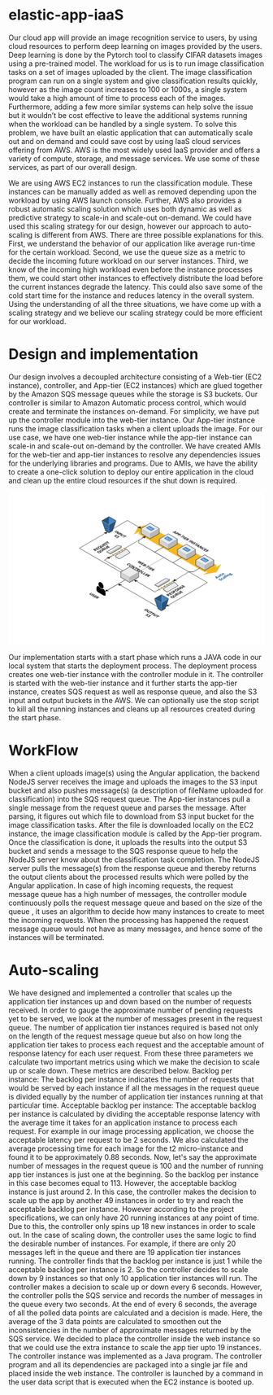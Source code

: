 # elastic-app-iaaS

Our cloud app will provide an image recognition service to users, by using cloud resources to perform deep learning on images provided by the users. Deep learning is done by the Pytorch tool to classify CIFAR datasets images using a pre-trained model. The workload for us is to run image classification tasks on a set of images uploaded by the client. The image classification program can run on a single system and give classification results quickly, however as the image count increases to 100 or 1000s, a single system would take a high amount of time to process each of the images. Furthermore, adding a few more similar systems can help solve the issue but it wouldn’t be cost effective to leave the additional systems running when the workload can be handled by a single system. To solve this problem, we have built an elastic application that can automatically scale out and on demand and could save cost by using IaaS cloud services offering from AWS. AWS is the most widely used IaaS provider and offers a variety of compute, storage, and message services. We use some of these services, as part of our overall design. 

We are using AWS EC2 instances to run the classification module. These instances can be manually added as well as removed depending upon the workload by using AWS launch console. Further, AWS also provides a robust automatic scaling solution which uses both dynamic as well as predictive strategy to scale-in and scale-out on-demand. We could have used this scaling strategy for our design, however our approach to auto-scaling is different from AWS. There are three possible explanations for this. First, we understand the behavior of our application like average run-time for the certain workload. Second, we use the queue size as a metric to decide the incoming future workload on our server instances. Third, we know of the incoming high workload even before the instance processes them, we could start other instances to effectively distribute the load before the current instances degrade the latency. This could also save some of the cold start time for the instance and reduces latency in the overall system. Using the understanding of all the three situations, we have come up with a scaling strategy and we believe our scaling strategy could be more efficient for our workload.

# Design and implementation
Our design involves a decoupled architecture consisting of a Web-tier (EC2 instance), controller, and App-tier (EC2 instances) which are glued together by the Amazon SQS message queues while the storage is S3 buckets. Our controller is similar to Amazon Automatic process control, which would create and terminate the instances on-demand. For simplicity, we have put up the controller module into the web-tier instance. Our App-tier instance runs the image classification tasks when a client uploads the image. For our use case, we have one web-tier instance while the app-tier instance can scale-in and scale-out on-demand by the controller. We have created AMIs for the web-tier and app-tier instances to resolve any dependencies issues for the underlying libraries and programs. Due to AMIs, we have the ability to create a one-click solution to deploy our entire application in the cloud and clean up the entire cloud resources if the shut down is required.

![Architecture](https://github.com/shubham151-asu/elastic-app-iaas/blob/main/Architecture.png)

Our implementation starts with a start phase which runs a JAVA code in our local system that starts the deployment process. The deployment process creates one web-tier instance with the controller module in it. The controller is started with the web-tier instance and it further starts the  app-tier instance, creates SQS request as well as response queue, and also the S3 input and output buckets in the AWS.  We can optionally use the stop script to kill all the running instances and cleans up all resources created during the start phase.

# WorkFlow

When a client uploads image(s) using the Angular application, the backend NodeJS server receives the image and uploads the images to the S3 input bucket and also pushes message(s) (a description of fileName uploaded for classification) into the SQS request queue. The App-tier instances pull a single message from the request queue and parses the message. After parsing, it figures out which file to download from S3 input bucket for the image classification tasks. After the file is downloaded locally on the EC2 instance, the image classification module is called by the App-tier program. Once the classification is done, it uploads the results into the output S3 bucket and sends a message to the SQS response queue to help the NodeJS server know about the classification task completion. The NodeJS server pulls the message(s) from the response queue and thereby returns the output clients about the processed results which were polled by the Angular application. In case of high incoming requests, the request message queue has a high number of messages, the controller module continuously polls the request message queue and based on the size of the queue , it uses an algorithm to decide how many instances to create to meet the incoming requests. When the processing has happened the request message queue would not have as many messages, and hence some of the instances will be terminated.

# Auto-scaling 

We have designed and implemented a controller that scales up the application tier instances up and down based on the number of requests received. In order to gauge the approximate number of pending requests yet to be served, we look at the number of messages present in the request queue. The number of application tier instances required is based not only on the length of the request message queue but also on how long the application tier takes to process each request and the acceptable amount of response latency for each user request.
From these three parameters we calculate two important metrics using which we make the decision to scale up or scale down. These metrics are described below.
Backlog per instance: The backlog per instance indicates the number of requests that would be served by each instance if all the messages in the request queue is divided equally by the number of application tier instances running at that particular time.
Acceptable backlog per instance: The acceptable backlog per instance is calculated by dividing the acceptable response latency with the average time it takes for an application instance to process each request.
For example in our image processing application, we choose the acceptable latency per request to be 2 seconds. We also calculated the average processing time for each image for the t2 micro-instance and found it to be approximately 0.88 seconds. Now, let's say the approximate number of messages in the request queue is 100 and the number of running app tier instances is just one at the beginning. So the backlog per instance in this case becomes equal to 113. However, the acceptable backlog instance is just around 2. In this case, the controller makes the decision to scale up the app by another 49 instances in order to try and reach the acceptable backlog per instance. However according to the project specifications, we can only have 20 running instances at any point of time. Due to this, the controller only spins up 18 new instances in order to scale out.
In the case of scaling down, the controller uses the same logic to find the desirable number of instances. For example, if there are only 20 messages left in the queue and there are 19 application tier instances running. The controller finds that the backlog per instance is just 1 while the acceptable backlog per instance is 2. So the controller decides to scale down by 9 instances so that only 10 application tier instances will run. The controller makes a decision to scale up or down every 6 seconds. However, the controller polls the SQS service and records the number of messages in the queue every two seconds. At the end of every 6 seconds, the average of all the polled data points are calculated and a decision is made. Here, the average of the 3 data points are calculated to smoothen out the inconsistencies in the number of approximate messages returned by the SQS service.
We decided to place the controller inside the web instance so that we could use the extra instance to scale the app tier upto 19 instances. The controller instance was implemented as a Java program. The controller program and all its dependencies are packaged into a single jar file and placed inside the web instance. The controller is launched by a command in the user data script that is executed when the EC2 instance is booted up.

